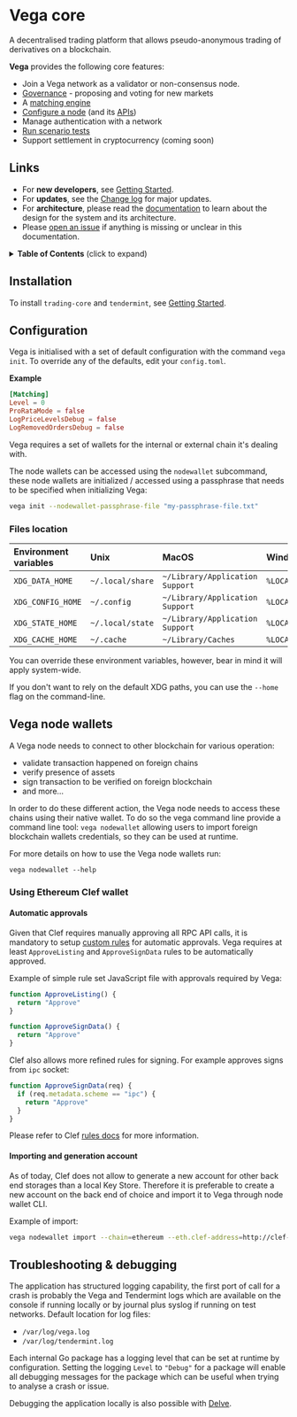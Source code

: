 # Vega core

A decentralised trading platform that allows pseudo-anonymous trading of derivatives on a blockchain.

**Vega** provides the following core features:

- Join a Vega network as a validator or non-consensus node.
- [Governance](./governance/README.md) - proposing and voting for new markets
- A [matching engine](./matching/README.md)
- [Configure a node](#configuration) (and its [APIs](#apis))
- Manage authentication with a network
- [Run scenario tests](./integration/README.md)
- Support settlement in cryptocurrency (coming soon)
## Links

- For **new developers**, see [Getting Started](../GETTING_STARTED.md).
- For **updates**, see the [Change log](../CHANGELOG.md) for major updates.
- For **architecture**, please read the [documentation](./docs#vega-core-architecture) to learn about the design for the system and its architecture.
- Please [open an issue](https://github.com/vegaprotocol/vega/issues/new) if anything is missing or unclear in this documentation.

<details>
  <summary><strong>Table of Contents</strong> (click to expand)</summary>

<!-- toc -->

- [Vega](#vega-core)
  - [Links](#links)
  - [Installation](#installation)
  - [Configuration](#configuration)
    - [Files location](#files-location)
  - [Vega node wallets](#vega-node-wallets)
    - [Using Ethereum Clef wallet](#using-ethereum-clef-wallet)
      - [Automatic approvals](#automatic-approvals)
      - [Importing and generation account](#importing-and-generation-account)
  - [API](#api)
  - [Provisioning](#provisioning)
  - [Troubleshooting & debugging](#troubleshooting--debugging)

<!-- tocstop -->

</details>

## Installation

To install `trading-core` and `tendermint`, see [Getting Started](../GETTING_STARTED.md).

## Configuration

Vega is initialised with a set of default configuration with the command `vega init`. To override any of the defaults, edit your `config.toml`.

**Example**

```toml
[Matching]
Level = 0
ProRataMode = false
LogPriceLevelsDebug = false
LogRemovedOrdersDebug = false
```

Vega requires a set of wallets for the internal or external chain it's dealing with.

The node wallets can be accessed using the `nodewallet` subcommand, these node wallets are initialized / accessed using a passphrase that needs to be specified when initializing Vega:

```sh
vega init --nodewallet-passphrase-file "my-passphrase-file.txt"
```

### Files location

| Environment variables | Unix             | MacOS                           | Windows                |
| :-------------------- | :----------------| :------------------------------ | :--------------------- |
| `XDG_DATA_HOME`       | `~/.local/share` | `~/Library/Application Support` | `%LOCALAPPDATA%`       |
| `XDG_CONFIG_HOME`     | `~/.config`      | `~/Library/Application Support` | `%LOCALAPPDATA%`       |
| `XDG_STATE_HOME`      | `~/.local/state` | `~/Library/Application Support` | `%LOCALAPPDATA%`       |
| `XDG_CACHE_HOME`      | `~/.cache`       | `~/Library/Caches`              | `%LOCALAPPDATA%\cache` |

You can override these environment variables, however, bear in mind it will apply system-wide.

If you don't want to rely on the default XDG paths, you can use the `--home` flag on the command-line.

## Vega node wallets

A Vega node needs to connect to other blockchain for various operation:
- validate transaction happened on foreign chains
- verify presence of assets
- sign transaction to be verified on foreign blockchain
- and more...

In order to do these different action, the Vega node needs to access these chains using their native wallet. To do so the vega command line provide a command line tool:
`vega nodewallet` allowing users to import foreign blockchain wallets credentials, so they can be used at runtime.

For more details on how to use the Vega node wallets run:
```
vega nodewallet --help
```

### Using Ethereum Clef wallet

#### Automatic approvals

Given that Clef requires manually approving all RPC API calls, it is mandatory to setup
[custom rules](https://github.com/ethereum/go-ethereum/blob/master/cmd/clef/rules.md#rules) for automatic approvals. Vega requires at least `ApproveListing` and `ApproveSignData` rules to be automatically approved.

Example of simple rule set JavaScript file with approvals required by Vega:
```js
function ApproveListing() {
  return "Approve"
}

function ApproveSignData() {
  return "Approve"
}
```

Clef also allows more refined rules for signing. For example approves signs from `ipc` socket:
```js
function ApproveSignData(req) {
  if (req.metadata.scheme == "ipc") {
    return "Approve"
  }
}
```

Please refer to Clef [rules docs](https://github.com/ethereum/go-ethereum/blob/master/cmd/clef/rules.md#rules) for more information.

#### Importing and generation account

As of today, Clef does not allow to generate a new account for other back end storages than a local Key Store. Therefore it is preferable to create a new account on the back end of choice and import it to Vega through node wallet CLI.

Example of import:
```sh
vega nodewallet import --chain=ethereum --eth.clef-address=http://clef-address:port
```


## Troubleshooting & debugging

The application has structured logging capability, the first port of call for a crash is probably the Vega and Tendermint logs which are available on the console if running locally or by journal plus syslog if running on test networks. Default location for log files:

* `/var/log/vega.log`
* `/var/log/tendermint.log`

Each internal Go package has a logging level that can be set at runtime by configuration. Setting the logging `Level` to `"Debug"` for a package will enable all debugging messages for the package which can be useful when trying to analyse a crash or issue.

Debugging the application locally is also possible with [Delve](../DEBUG_WITH_DLV.md).
